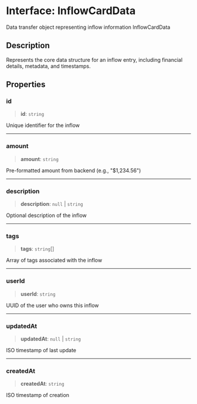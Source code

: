 # Interface: InflowCardData

Data transfer object representing inflow information
 InflowCardData

## Description

Represents the core data structure for an inflow entry, including
financial details, metadata, and timestamps.

## Properties

### id

> **id**: `string`

Unique identifier for the inflow

***

### amount

> **amount**: `string`

Pre-formatted amount from backend (e.g., "$1,234.56")

***

### description

> **description**: `null` \| `string`

Optional description of the inflow

***

### tags

> **tags**: `string`[]

Array of tags associated with the inflow

***

### userId

> **userId**: `string`

UUID of the user who owns this inflow

***

### updatedAt

> **updatedAt**: `null` \| `string`

ISO timestamp of last update

***

### createdAt

> **createdAt**: `string`

ISO timestamp of creation
